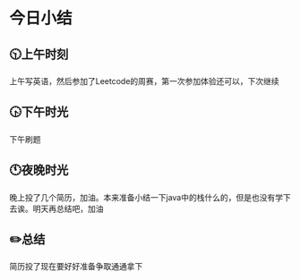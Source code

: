 # 今日小结

## :clock1030:上午时刻

上午写英语，然后参加了Leetcode的周赛，第一次参加体验还可以，下次继续


## :clock430:下午时光

下午刷题

## :clock11:夜晚时光

晚上投了几个简历，加油。本来准备小结一下java中的栈什么的，但是也没有学下去诶。明天再总结吧，加油

## :pencil2:总结

简历投了现在要好好准备争取通通拿下

